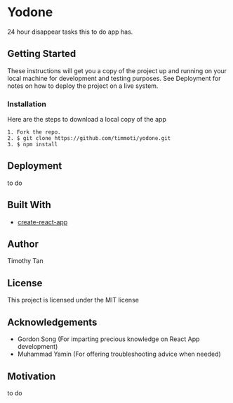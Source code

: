 # Yodone

24 hour disappear tasks this to do app has.

## Getting Started
These instructions will get you a copy of the project up and running on your local machine for development and testing purposes. See Deployment for notes on how to deploy the project on a live system.

### Installation
Here are the steps to download a local copy of the app

```
1. Fork the repo.
2. $ git clone https://github.com/timmoti/yodone.git
3. $ npm install 
```

## Deployment
to do

## Built With
- [create-react-app](https://www.npmjs.com/package/create-react-app)

## Author
Timothy Tan

## License
This project is licensed under the MIT license

## Acknowledgements
- Gordon Song (For imparting precious knowledge on React App development)
- Muhammad Yamin (For offering troubleshooting advice when needed)

## Motivation
to do

 
